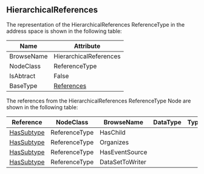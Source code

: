 <!-- objecttype -->
## HierarchicalReferences
The representation of the HierarchicalReferences ReferenceType in the address space is shown in the following table:  

|Name|Attribute|
|---|---|
|BrowseName|HierarchicalReferences|
|NodeClass|ReferenceType|
|IsAbtract|False|
|BaseType|[References](../../../Part3/ReferenceTypes/References/readme.md)|

The references from the HierarchicalReferences ReferenceType Node are shown in the following table:  

|Reference|NodeClass|BrowseName|DataType|TypeDefinition|ModellingRule|
|---|---|---|---|---|---|
|[HasSubtype](../../../Part3/ReferenceTypes/HasSubtype/readme.md)|ReferenceType|HasChild||||
|[HasSubtype](../../../Part3/ReferenceTypes/HasSubtype/readme.md)|ReferenceType|Organizes||||
|[HasSubtype](../../../Part3/ReferenceTypes/HasSubtype/readme.md)|ReferenceType|HasEventSource||||
|[HasSubtype](../../../Part3/ReferenceTypes/HasSubtype/readme.md)|ReferenceType|DataSetToWriter||||

